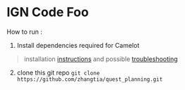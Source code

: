 # IGN Code Foo

How to run :
1) Install dependencies required for Camelot
> installation [instructions](https://camelot-py.readthedocs.io/en/master/user/install-deps.html) and possible [troubleshooting](https://stackoverflow.com/questions/25695934/ghostscript-not-writable)
2) clone this git repo
`git clone https://github.com/zhangtia/quest_planning.git`

